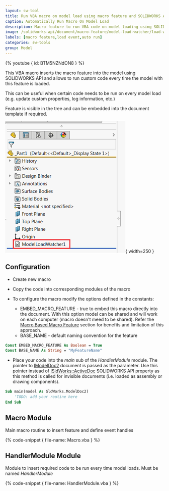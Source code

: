 ```yaml
---
layout: sw-tool
title: Run VBA macro on model load using macro feature and SOLIDWORKS API
caption: Automatically Run Macro On Model Load
description: Macro feature to run VBA code on model loading using SOLIDWORKS API
image: /solidworks-api/document/macro-feature/model-load-watcher/load-watcher-macro-feature.png
labels: [macro feature,load event,auto run]
categories: sw-tools
group: Model
---
```

{% youtube { id: BTM5NZNdON8 } %}

This VBA macro inserts the macro feature into the model using SOLIDWORKS API and allows to run custom code every time the model with this feature is loaded.

This can be useful when certain code needs to be run on every model load (e.g. update custom properties, log information, etc.)

Feature is visible in the tree and can be embedded into the document template if required.

![Macro feature inserted into the feature manager tree](load-watcher-macro-feature.png){ width=250 }

## Configuration

* Create new macro
* Copy the code into corresponding modules of the macro
* To configure the macro modify the options defined in the constants:

    * EMBED_MACRO_FEATURE - true to embed this macro directly into the document. With this option model can be shared and will work on each computer (macro doesn't meed to be shared). Refer the [Macro Based Macro Feature](/solidworks-api/document/macro-feature/#macro-based-macro-feature) section for benefits and limitation of this approach.
    * BASE_NAME - default naming convention for the feature

~~~ vb
Const EMBED_MACRO_FEATURE As Boolean = True
Const BASE_NAME As String = "MyFeatureName"
~~~

* Place your code into the *main* sub of the *HandlerModule* module. The pointer to [IModelDoc2](http://help.solidworks.com/2012/english/api/sldworksapi/SolidWorks.Interop.sldworks~SolidWorks.Interop.sldworks.IModelDoc2.html) document is passed as the parameter. Use this pointer instead of [ISldWorks::ActiveDoc](http://help.solidworks.com/2012/english/api/sldworksapi/solidworks.interop.sldworks~solidworks.interop.sldworks.isldworks~activedoc.html) SOLIDWORKS API property as this method is called for invisible documents (i.e. loaded as assembly or drawing components).

~~~ vb
Sub main(model As SldWorks.ModelDoc2)
    'TODO: add your routine here
End Sub
~~~

## Macro Module

Main macro routine to insert feature and define event handles

{% code-snippet { file-name: Macro.vba } %}

## HandlerModule Module

Module to insert required code to be run every time model loads. Must be named *HandlerModule*

{% code-snippet { file-name: HandlerModule.vba } %}
